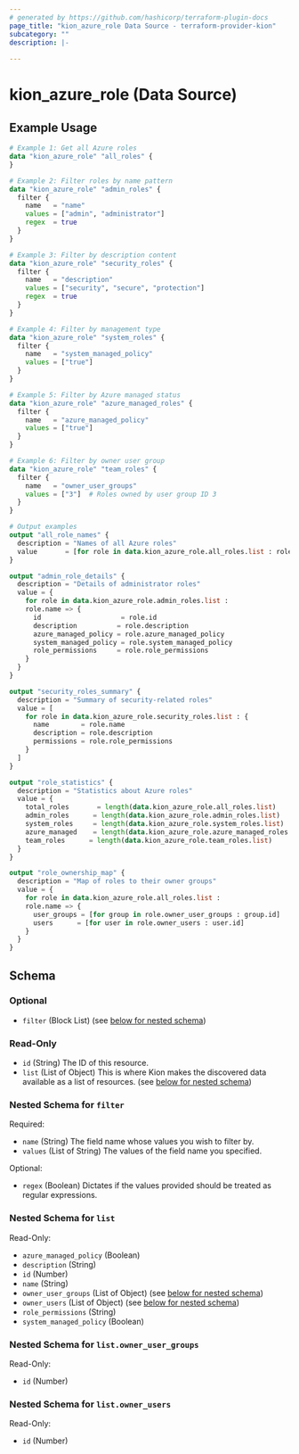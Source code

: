 ```yaml
---
# generated by https://github.com/hashicorp/terraform-plugin-docs
page_title: "kion_azure_role Data Source - terraform-provider-kion"
subcategory: ""
description: |-
  
---
```


# kion_azure_role (Data Source)



## Example Usage

```terraform
# Example 1: Get all Azure roles
data "kion_azure_role" "all_roles" {
}

# Example 2: Filter roles by name pattern
data "kion_azure_role" "admin_roles" {
  filter {
    name   = "name"
    values = ["admin", "administrator"]
    regex  = true
  }
}

# Example 3: Filter by description content
data "kion_azure_role" "security_roles" {
  filter {
    name   = "description"
    values = ["security", "secure", "protection"]
    regex  = true
  }
}

# Example 4: Filter by management type
data "kion_azure_role" "system_roles" {
  filter {
    name   = "system_managed_policy"
    values = ["true"]
  }
}

# Example 5: Filter by Azure managed status
data "kion_azure_role" "azure_managed_roles" {
  filter {
    name   = "azure_managed_policy"
    values = ["true"]
  }
}

# Example 6: Filter by owner user group
data "kion_azure_role" "team_roles" {
  filter {
    name   = "owner_user_groups"
    values = ["3"]  # Roles owned by user group ID 3
  }
}

# Output examples
output "all_role_names" {
  description = "Names of all Azure roles"
  value       = [for role in data.kion_azure_role.all_roles.list : role.name]
}

output "admin_role_details" {
  description = "Details of administrator roles"
  value = {
    for role in data.kion_azure_role.admin_roles.list :
    role.name => {
      id                    = role.id
      description          = role.description
      azure_managed_policy = role.azure_managed_policy
      system_managed_policy = role.system_managed_policy
      role_permissions     = role.role_permissions
    }
  }
}

output "security_roles_summary" {
  description = "Summary of security-related roles"
  value = [
    for role in data.kion_azure_role.security_roles.list : {
      name        = role.name
      description = role.description
      permissions = role.role_permissions
    }
  ]
}

output "role_statistics" {
  description = "Statistics about Azure roles"
  value = {
    total_roles       = length(data.kion_azure_role.all_roles.list)
    admin_roles      = length(data.kion_azure_role.admin_roles.list)
    system_roles     = length(data.kion_azure_role.system_roles.list)
    azure_managed    = length(data.kion_azure_role.azure_managed_roles.list)
    team_roles      = length(data.kion_azure_role.team_roles.list)
  }
}

output "role_ownership_map" {
  description = "Map of roles to their owner groups"
  value = {
    for role in data.kion_azure_role.all_roles.list :
    role.name => {
      user_groups = [for group in role.owner_user_groups : group.id]
      users      = [for user in role.owner_users : user.id]
    }
  }
}
```

<!-- schema generated by tfplugindocs -->
## Schema

### Optional

- `filter` (Block List) (see [below for nested schema](#nestedblock--filter))

### Read-Only

- `id` (String) The ID of this resource.
- `list` (List of Object) This is where Kion makes the discovered data available as a list of resources. (see [below for nested schema](#nestedatt--list))

<a id="nestedblock--filter"></a>
### Nested Schema for `filter`

Required:

- `name` (String) The field name whose values you wish to filter by.
- `values` (List of String) The values of the field name you specified.

Optional:

- `regex` (Boolean) Dictates if the values provided should be treated as regular expressions.


<a id="nestedatt--list"></a>
### Nested Schema for `list`

Read-Only:

- `azure_managed_policy` (Boolean)
- `description` (String)
- `id` (Number)
- `name` (String)
- `owner_user_groups` (List of Object) (see [below for nested schema](#nestedobjatt--list--owner_user_groups))
- `owner_users` (List of Object) (see [below for nested schema](#nestedobjatt--list--owner_users))
- `role_permissions` (String)
- `system_managed_policy` (Boolean)

<a id="nestedobjatt--list--owner_user_groups"></a>
### Nested Schema for `list.owner_user_groups`

Read-Only:

- `id` (Number)


<a id="nestedobjatt--list--owner_users"></a>
### Nested Schema for `list.owner_users`

Read-Only:

- `id` (Number)
